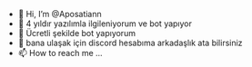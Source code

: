 - 👋 Hi, I’m @Aposatiann
- 👀 4 yıldır yazılımla ilgileniyorum ve bot yapıyor
- 🌱 Ücretli şekilde bot yapıyorum 
- 💞️ bana ulaşak için discord hesabıma arkadaşlık ata bilirsiniz
- 📫 How to reach me ...

<!---
Aposatiann/Aposatiann is a ✨ special ✨ repository because its `README.md` (this file) appears on your GitHub profile.
You can click the Preview link to take a look at your changes.
--->
